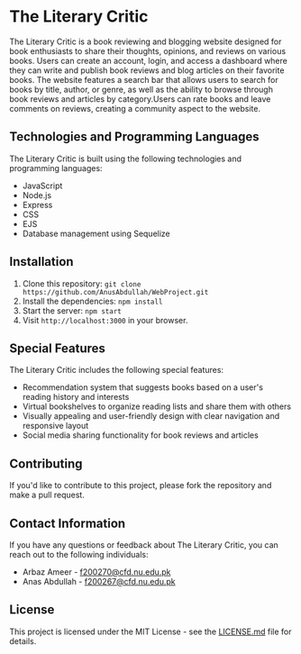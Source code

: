 # The Literary Critic

The Literary Critic is a book reviewing and blogging website designed for book enthusiasts to share their thoughts, opinions, and reviews on various books.
Users can create an account, login, and access a dashboard where they can write and publish book reviews and blog articles on their favorite books.
The website features a search bar that allows users to search for books by title, author, or genre, as well as the ability to browse through book reviews and articles by category.Users can rate books and leave comments on reviews, creating a community aspect to the website.

## Technologies and Programming Languages

The Literary Critic is built using the following technologies and programming languages:

* JavaScript
* Node.js
* Express
* CSS
* EJS
* Database management using Sequelize

## Installation

1. Clone this repository: `git clone https://github.com/AnusAbdullah/WebProject.git`
2. Install the dependencies: `npm install`
3. Start the server: `npm start`
4. Visit `http://localhost:3000` in your browser.

## Special Features

The Literary Critic includes the following special features:

* Recommendation system that suggests books based on a user's reading history and interests
* Virtual bookshelves to organize reading lists and share them with others
* Visually appealing and user-friendly design with clear navigation and responsive layout
* Social media sharing functionality for book reviews and articles

## Contributing

If you'd like to contribute to this project, please fork the repository and make a pull request.

## Contact Information

If you have any questions or feedback about The Literary Critic, you can reach out to the following individuals:

* Arbaz Ameer - f200270@cfd.nu.edu.pk
* Anas Abdullah - f200267@cfd.nu.edu.pk

## License

This project is licensed under the MIT License - see the [LICENSE.md](LICENSE.md) file for details.
